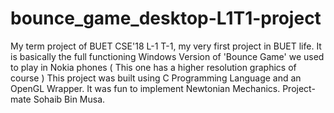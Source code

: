 # bounce_game_desktop-L1T1-project
My term project of BUET CSE'18 L-1 T-1, my very first project in BUET life. It is basically the full functioning Windows Version of 'Bounce Game' we used to play in Nokia phones ( This one has a higher resolution graphics of course ) This project was built using C Programming Language and an OpenGL Wrapper. It was fun to implement Newtonian Mechanics. Project-mate Sohaib Bin Musa.
